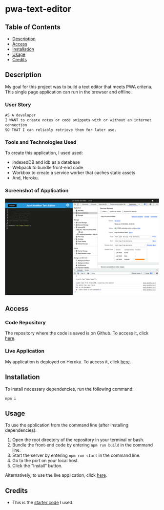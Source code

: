 # pwa-text-editor

## Table of Contents

* [Description](#description)
* [Access](#access)
* [Installation](#installation)
* [Usage](#usage)
* [Credits](#credits)

## Description

My goal for this project was to build a text editor that meets PWA criteria. This single page application can run in the browser and offline.

### User Story

```
AS A developer
I WANT to create notes or code snippets with or without an internet connection
SO THAT I can reliably retrieve them for later use.
```

### Tools and Technologies Used

To create this application, I used used:
- IndexedDB and idb as a database
- Webpack to bundle front-end code
- Workbox to create a service worker that caches static assets
- And, Heroku.

### Screenshot of Application

![Screenshot of application](./assets/images/screenshot-of-application.png)

## Access

### Code Repository

The repository where the code is saved is on Github. To access it, click [here](https://github.com/hayleyarodgers/pwa-text-editor).

### Live Application

My application is deployed on Heroku. To access it, click [here](https://hayleyarodgers-pwa-text-editor.herokuapp.com/).

## Installation

To install necessary dependencies, run the following command:

```
npm i
```

## Usage

To use the application from the command line (after installing dependencies):
1. Open the root directory of the repository in your terminal or bash.
2. Bundle the front-end code by entering ```npm run build``` in the command line.
3. Start the server by entering ```npm run start``` in the command line.
4. Go to the port on your local host.
5. Click the "Install" button.

Alternatively, to use the live application, click [here](https://hayleyarodgers-pwa-text-editor.herokuapp.com/).

## Credits

- This is the [starter code](https://github.com/coding-boot-camp/cautious-meme) I used.